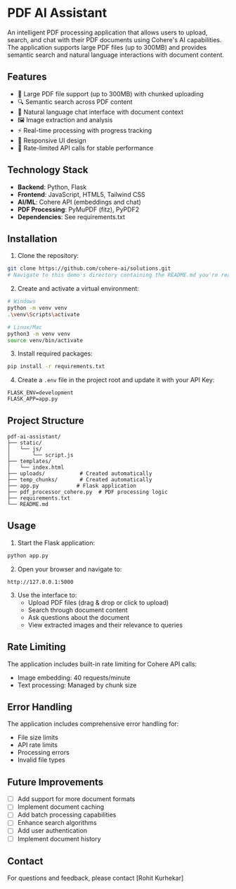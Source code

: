 # PDF AI Assistant

An intelligent PDF processing application that allows users to upload, search, and chat with their PDF documents using Cohere's AI capabilities. The application supports large PDF files (up to 300MB) and provides semantic search and natural language interactions with document content.

## Features

- 📁 Large PDF file support (up to 300MB) with chunked uploading
- 🔍 Semantic search across PDF content
- 💬 Natural language chat interface with document context
- 🖼️ Image extraction and analysis
- ⚡ Real-time processing with progress tracking
- 📱 Responsive UI design
- 🔄 Rate-limited API calls for stable performance

## Technology Stack

- **Backend**: Python, Flask
- **Frontend**: JavaScript, HTML5, Tailwind CSS
- **AI/ML**: Cohere API (embeddings and chat)
- **PDF Processing**: PyMuPDF (fitz), PyPDF2
- **Dependencies**: See requirements.txt

## Installation

1. Clone the repository:
```bash
git clone https://github.com/cohere-ai/solutions.git
# Navigate to this demo's directory containing the README.md you're reading
```

2. Create and activate a virtual environment:
```bash
# Windows
python -m venv venv
.\venv\Scripts\activate

# Linux/Mac
python3 -m venv venv
source venv/bin/activate
```

3. Install required packages:
```bash
pip install -r requirements.txt
```

4. Create a `.env` file in the project root and update it with your API Key:
```env
FLASK_ENV=development
FLASK_APP=app.py
```



## Project Structure

```
pdf-ai-assistant/
├── static/
│   └── js/
│       └── script.js
├── templates/
│   └── index.html
├── uploads/           # Created automatically
├── temp_chunks/       # Created automatically
├── app.py            # Flask application
├── pdf_processor_cohere.py  # PDF processing logic
├── requirements.txt
└── README.md
```

## Usage

1. Start the Flask application:
```bash
python app.py
```

2. Open your browser and navigate to:
```
http://127.0.0.1:5000
```

3. Use the interface to:
   - Upload PDF files (drag & drop or click to upload)
   - Search through document content
   - Ask questions about the document
   - View extracted images and their relevance to queries



## Rate Limiting

The application includes built-in rate limiting for Cohere API calls:
- Image embedding: 40 requests/minute
- Text processing: Managed by chunk size

## Error Handling

The application includes comprehensive error handling for:
- File size limits
- API rate limits
- Processing errors
- Invalid file types

## Future Improvements

- [ ] Add support for more document formats
- [ ] Implement document caching
- [ ] Add batch processing capabilities
- [ ] Enhance search algorithms
- [ ] Add user authentication
- [ ] Implement document history

## Contact

For questions and feedback, please contact [Rohit Kurhekar]

